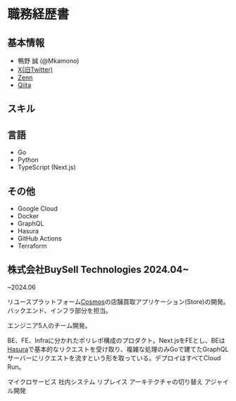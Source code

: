 # 職務経歴書

## 基本情報

- 鴨野 誠 (@Mkamono)
- [X(旧Twitter)](https://twitter.com/duckend_pg)
- [Zenn](https://zenn.dev/kamos)
- [Qiita](https://qiita.com/KMNMKT)

## スキル

## 言語

- Go
- Python
- TypeScript (Next.js)

## その他

- Google Cloud
- Docker
- GraphQL
- Hasura
- GitHub Actions
- Terraform

## 株式会社BuySell Technologies 2024.04~

~2024.06

リユースプラットフォーム[Cosmos](https://speakerdeck.com/buyselltechnologies/enziniacai-yong-buysell-technologieshui-she-shuo-ming-zi-liao?slide=26)の店舗買取アプリケーション(Store)の開発。バックエンド、インフラ部分を担当。

エンジニア5人のチーム開発。

BE、FE、Infraに分かれたポリレポ構成のプロダクト。Next.jsをFEとし、BEは[Hasura](https://hasura.io/)で基本的なリクエストを受け取り、複雑な処理のみGoで建てたGraphQLサーバーにリクエストを流すという形を取っている。デプロイはすべてCloud Run。

マイクロサービス
社内システム
リプレイス
アーキテクチャの切り替え
アジャイル開発
